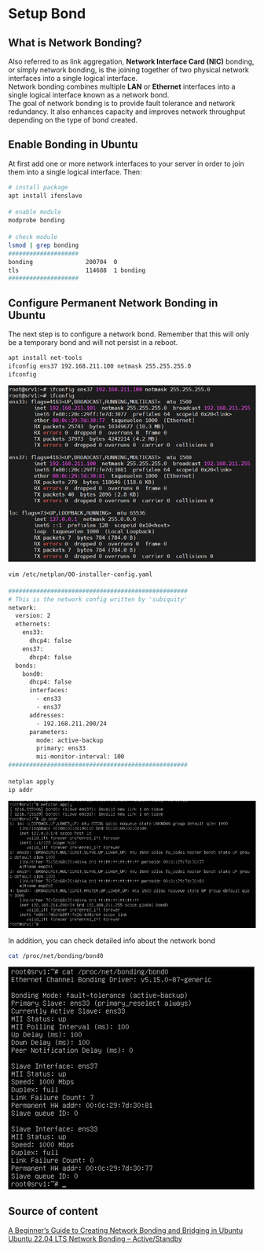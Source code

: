 # Setup Bond

## What is Network Bonding?

Also referred to as link aggregation, **Network Interface Card (NIC)** bonding, or simply network bonding, is the joining together of two physical network interfaces into a single logical interface.<br>
Network bonding combines multiple **LAN** or **Ethernet** interfaces into a single logical interface known as a network bond.<br>
The goal of network bonding is to provide fault tolerance and network redundancy. It also enhances capacity and improves network throughput depending on the type of bond created.

## Enable Bonding in Ubuntu

At first add one or more network interfaces to your server in order to join them into a single logical interface. Then:

```bash
# install package
apt install ifenslave

# enable module
modprobe bonding

# check module
lsmod | grep bonding
####################
bonding               200704  0
tls                   114688  1 bonding
####################
```

## Configure Permanent Network Bonding in Ubuntu

The next step is to configure a network bond. Remember that this will only be a temporary bond and will not persist in a reboot.

```bash
apt install net-tools
ifconfig ens37 192.168.211.100 netmask 255.255.255.0
ifconfig
```
![ifconfig](/assets/bonding-ifconfig.jpg)

```bash
vim /etc/netplan/00-installer-config.yaml

###################################################
# This is the network config written by 'subiquity'
network:
  version: 2
  ethernets:
    ens33:
      dhcp4: false
    ens37:
      dhcp4: false
  bonds:
    bond0:
      dhcp4: false
      interfaces:
        - ens33
        - ens37
      addresses:
        - 192.168.211.200/24
      parameters:
        mode: active-backup
        primary: ens33
        mii-monitor-interval: 100
###################################################

netplan apply
ip addr
```

![netplan-apply](/assets/bonding-netplan-apply.jpg)


In addition, you can check detailed info about the network bond

```bash
cat /proc/net/bonding/bond0
```

![check-bond0](/assets/bonding-check-bond0.jpg)


## Source of content

[A Beginner’s Guide to Creating Network Bonding and Bridging in Ubuntu](https://www.tecmint.com/create-network-bond-bridge-in-ubuntu/) <br>
[Ubuntu 22.04 LTS Network Bonding – Active/Standby](https://geekmungus.co.uk/?p=3981) <br>